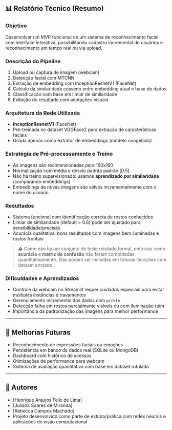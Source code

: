 ## 📊 Relatório Técnico (Resumo)

### Objetivo

Desenvolver um MVP funcional de um sistema de reconhecimento facial com interface interativa, possibilitando cadastro incremental de usuários e reconhecimento em tempo real ou via upload.

### Descrição do Pipeline

1. Upload ou captura de imagem (webcam)
2. Detecção facial com MTCNN
3. Extração de embedding com InceptionResnetV1 (FaceNet)
4. Cálculo da similaridade cosseno entre embedding atual e base de dados
5. Classificação com base em limiar de similaridade
6. Exibição do resultado com anotações visuais

### Arquitetura da Rede Utilizada

- **InceptionResnetV1** (FaceNet)
- Pré-treinada no dataset VGGFace2 para extração de características faciais
- Usada apenas como extrator de embeddings (modelo congelado)

### Estratégia de Pré-processamento e Treino

- As imagens são redimensionadas para 160x160
- Normalização com média e desvio padrão padrão [0.5]
- Não há treino supervisionado: usamos **aprendizado por similaridade** (comparando embeddings)
- Embeddings de novas imagens são salvos incrementalmente com o nome do usuário

### Resultados

- Sistema funcional com identificação correta de rostos conhecidos
- Limiar de similaridade (default = 0.6) pode ser ajustado para sensibilidade/precisão
- Acurácia qualitativa: bons resultados com imagens bem iluminadas e rostos frontais

> ⚠️ Como não há um conjunto de teste rotulado formal, métricas como **acurácia** e **matriz de confusão** não foram computadas quantitativamente. Elas podem ser incluídas em futuras iterações com dataset anotado.

### Dificuldades e Aprendizados

- Controle da webcam no Streamlit requer cuidados especiais para evitar múltiplas instâncias e travamentos
- Gerenciamento incremental dos dados com `pickle`
- Detecção falha em rostos parcialmente visíveis ou com iluminação ruim
- Importância da padronização das imagens para melhor performance

---

## 📝 Melhorias Futuras

- Reconhecimento de expressões faciais ou emoções
- Persistência em banco de dados real (SQLite ou MongoDB)
- Dashboard com histórico de acessos
- Otimizações de performance para webcam
- Sistema de avaliação quantitativa com base em dataset rotulado

---

## 👤 Autores

- [Henrique Araujos Felix de Lima]
- [Juliana Soares de Miranda]
- [Rebecca Campos Machado]
- Projeto desenvolvido como parte de estudo/prática com redes neurais e aplicações de visão computacional
